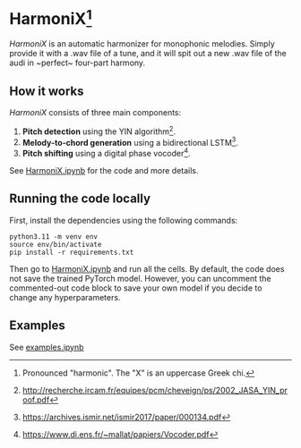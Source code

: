# HarmoniX[^1]

_HarmoniX_ is an automatic harmonizer for monophonic melodies.
Simply provide it with a .wav file of a tune, and it will spit
out a new .wav file of the audi in ~perfect~ four-part harmony.

## How it works

_HarmoniX_ consists of three main components:

1. **Pitch detection** using the YIN algorithm[^2].
2. **Melody-to-chord generation** using a bidirectional LSTM[^3].
3. **Pitch shifting** using a digital phase vocoder[^4].

See [HarmoniX.ipynb](HarmoniX.ipynb) for the code and more
details.

## Running the code locally

First, install the dependencies using the following commands:

```shell
python3.11 -m venv env
source env/bin/activate
pip install -r requirements.txt
```

Then go to [HarmoniX.ipynb](HarmoniX.ipynb) and run all the cells.
By default, the code does not save the trained PyTorch model.
However, you can uncomment the commented-out code block to
save your own model if you decide to change any hyperparameters.

## Examples

See [examples.ipynb](examples.ipynb)

[^1]: Pronounced "harmonic". The "X" is an uppercase Greek chi.
[^2]: http://recherche.ircam.fr/equipes/pcm/cheveign/ps/2002_JASA_YIN_proof.pdf
[^3]: https://archives.ismir.net/ismir2017/paper/000134.pdf
[^4]: https://www.di.ens.fr/~mallat/papiers/Vocoder.pdf
